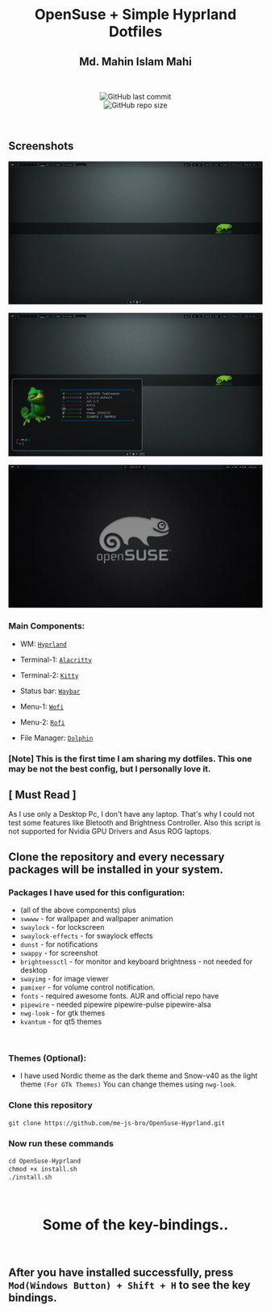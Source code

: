 <br>
<h1 align = "center"> OpenSuse + Simple Hyprland Dotfiles</h1>
<h2 align="center">Md. Mahin Islam Mahi</h2>
</br>


<div align="center">

![GitHub last commit](https://img.shields.io/github/last-commit/me-js-bro/OpenSuse-Hyprland?style=for-the-badge&color=b4befe) </br>
![GitHub repo size](https://img.shields.io/github/repo-size/me-js-bro/OpenSuse-Hyprland?style=for-the-badge&color=aba6f7)

</br>
</div>

## Screenshots

![App Screenshot](screenshots/1.png)

![App Screenshot](screenshots/2.png)

![App Screenshot](screenshots/3.png)

### Main Components:

- WM: [`Hyprland`](https://hyprland.org/)
 
- Terminal-1: [`Alacritty`](https://alacritty.org/)

- Terminal-2: [`Kitty`](https://sw.kovidgoyal.net/kitty/)
 
- Status bar: [`Waybar`](https://github.com/Alexays/Waybar)
 
- Menu-1: [`Wofi`](https://hg.sr.ht/~scoopta/wofi)

- Menu-2: [`Rofi`](https://github.com/davatorium/rofi)

- File Manager: [`Dolphin`](https://github.com/KDE/dolphin)

### [Note] This is the first time I am sharing my dotfiles. This one may be not the best config, but I personally love it.</br>

## [ Must Read ]
As I use only a Desktop Pc, I don't have any laptop. That's why I could not test some features like Bletooth and Brightness Controller. Also this script is not supported for Nvidia GPU Drivers and Asus ROG laptops.

## Clone the repository and every necessary packages will be installed in your system.

### Packages I have used for this configuration:
- (all of the above components) plus
- `swwww` - for wallpaper and wallpaper animation
- `swaylock` - for lockscreen
- `swaylock-effects` - for swaylock effects
- `dunst` - for notifications
- `swappy` - for screenshot
- `brightnessctl`  - for monitor and keyboard brightness - not needed for desktop
- `swayimg` - for image viewer 
- `pamixer` - for volume control notification.
- `fonts` - required awesome fonts. AUR and official repo have
- `pipewire` - needed pipewire pipewire-pulse pipewire-alsa
- `nwg-look` - for gtk themes
- `kvantum` - for qt5 themes
 </br>

### Themes (Optional):
- I have used Nordic theme as the dark theme and Snow-v40 as the light theme `(For GTk Themes)` You can change themes using `nwg-look`.

### Clone this repository
```
git clone https://github.com/me-js-bro/OpenSuse-Hyprland.git
```
 ### Now run these commands

```
cd OpenSuse-Hyprland
chmod +x install.sh
./install.sh
```

</br>
<h1 align="center">Some of the key-bindings..</h1>
</br>

## After you have installed successfully, press ` Mod(Windows Button) + Shift + H ` to see the key bindings.

<br>
 
